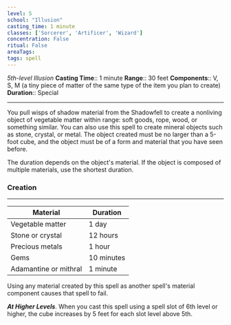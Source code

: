 ```yaml
---
level: 5
school: "Illusion"
casting_time: 1 minute
classes: ['Sorcerer', 'Artificer', 'Wizard']
concentration: False
ritual: False
areaTags: 
tags: spell
---
```


_5th-level Illusion_
**Casting Time**:: 1 minute
**Range**:: 30 feet
**Components**:: V, S, M (a tiny piece of matter of the same type of the item you plan to create)
**Duration**:: Special

---

You pull wisps of shadow material from the Shadowfell to create a nonliving object of vegetable matter within range: soft goods, rope, wood, or something similar. You can also use this spell to create mineral objects such as stone, crystal, or metal. The object created must be no larger than a 5-foot cube, and the object must be of a form and material that you have seen before.

The duration depends on the object's material. If the object is composed of multiple materials, use the shortest duration.

### Creation
---
|Material|Duration|
|----------|------|
|Vegetable matter|1 day|
|Stone or crystal|12 hours|
|Precious metals|1 hour|
|Gems|10 minutes|
|Adamantine or mithral|1 minute|
Using any material created by this spell as another spell's material component causes that spell to fail.


**_At Higher Levels_**. When you cast this spell using a spell slot of 6th level or higher, the cube increases by 5 feet for each slot level above 5th.


